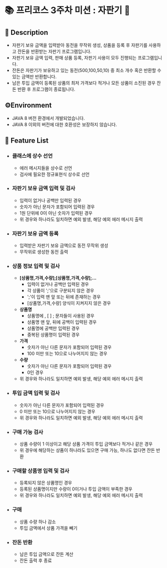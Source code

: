 # 📚 프리코스 3주차 미션 : 자판기 🥤

## 📖 Description

- 자판기 보유 금액을 입력받아 동전을 무작위 생성, 상품을 등록 후 자판기를 사용하고 잔돈을 반환받는 자판기 프로그램입니다.
- 자판기 보유 금액 입력, 판매 상품 등록, 자판기 사용이 모두 진행되는 프로그램입니다.
- 잔돈은 자판기가 보유하고 있는 동전(500,100,50,10) 중 최소 개수 혹은 반환할 수 있는 금액만 반환합니다.
- 남은 투입 금액이 등록된 상품의 최저 가격보다 적거나 모든 상품이 소진된 경우 잔돈 반환 후 프로그램이 종료됩니다.

## ⚙️Environment

- JAVA 8 버전 환경에서 개발되었습니다.
- JAVA 8 이외의 버전에 대한 호환성은 보장하지 않습니다.

## 🚀 Feature List

- ### 클래스에 상수 선언
    - 에러 메시지들을 상수로 선언
    - 검사에 필요한 정규표현식 상수로 선언

- ### 자판기 보유 금액 입력 및 검사
    - 입력이 없거나 공백만 입력된 경우
    - 숫자가 아닌 문자가 포함되어 입력된 경우
    - 1원 단위에 0이 아닌 숫자가 입력된 경우
    - 위 경우와 하나라도 일치하면 예외 발생, 해당 예외 에러 메시지 출력

- ### 자판기 보유 금액 등록
    - 입력받은 자판기 보유 금액으로 동전 무작위 생성
    - 무작위로 생성한 동전 출력

- ### 상품 정보 입력 및 검사
    - **[상품명,가격,수량];[상품명,가격,수량];...**
        - 입력이 없거나 공백만 입력된 경우
        - 각 상품이 ';'으로 구분되지 않은 경우
        - ';'이 입력 맨 앞 또는 뒤에 존재하는 경우
        - [상품명,가격,수량] 양식이 지켜지지 않은 경우
    - **상품명**
        + 상품명에 , [ ] ; 문자들이 사용된 경우
        + 상품명 맨 앞, 뒤에 공백이 입력된 경우
        + 상품명에 공백만 입력된 경우
        + 중복된 상품명이 입력된 경우
    - **가격**
        + 숫자가 아닌 다른 문자가 포함되어 입력된 경우
        + 100 미만 또는 10으로 나누어지지 않는 경우
    - **수량**
        + 숫자가 아닌 다른 문자가 포함되어 입력된 경우
        + 0인 경우
    - 위 경우와 하나라도 일치하면 예외 발생, 해당 예외 에러 메시지 출력
    
- ### 투입 금액 입력 및 검사
    - 숫자가 아닌 다른 문자가 포함되어 입력된 경우
    - 0 미만 또는 10으로 나누어지지 않는 경우
    - 위 경우와 하나라도 일치하면 예외 발생, 해당 예외 에러 메시지 출력

- ### 구매 가능 검사
    - 상품 수량이 1 이상이고 해당 상품 가격이 투입 금액보다 적거나 같은 경우
    - 위 경우에 해당하는 상품이 하나라도 있으면 구매 가능, 하나도 없다면 잔돈 반환

- ### 구매할 상품명 입력 및 검사
    - 등록되지 않은 상품명인 경우
    - 등록된 상품명이지만 수량이 0이거나 투입 금액이 부족한 경우
    - 위 경우와 하나라도 일치하면 예외 발생, 해당 예외 에러 메시지 출력

- ### 구매
    - 상품 수량 하나 감소
    - 투입 금액에서 상품 가격을 빼기

- ### 잔돈 반환
    - 남은 투입 금액으로 잔돈 계산
    - 잔돈 출력 후 종료
